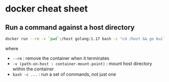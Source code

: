 # docker cheat sheet

## Run a command against a host directory

```bash
docker run --rm -v `pwd`:/host golang:1.17 bash -c "cd /host && go build ."
```
where
- `--rm` : remove the container when it terminates
- `-v (path-on-host : container-mount-point)` : mount host directory within the container
- `bash -c ...` : run a set of commands, not just one

